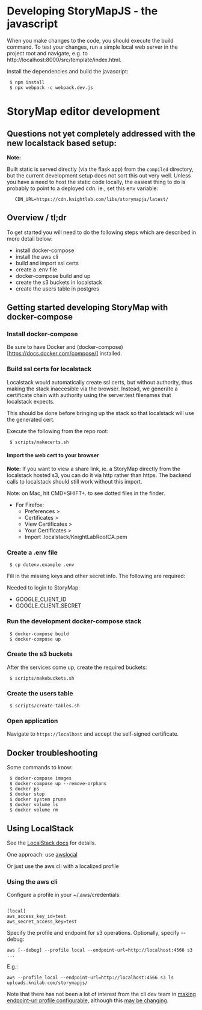 # Developing StoryMapJS - the javascript

When you make changes to the code, you should execute the build command. To
test your changes, run a simple local web server in the project root and
navigate, e.g. to http://localhost:8000/src/template/index.html.

Install the dependencies and build the javascript:

```
 $ npm install
 $ npx webpack -c webpack.dev.js
```

# StoryMap editor development

## Questions not yet completely addressed with the new localstack based setup:


**Note:**

Built static is served directly (via the flask app) from the `compiled`
directory, but the current development setup does not sort this out very well.
Unless you have a need to host the static code locally, the easiest thing to do
is probably to point to a deployed cdn. ie., set this env variable:

```
   CDN_URL=https://cdn.knightlab.com/libs/storymapjs/latest/
```

## Overview / tl;dr

To get started you will need to do the following steps which are described in
more detail below:

 * install docker-compose
 * install the aws cli
 * build and import ssl certs
 * create a .env file
 * docker-compose build and up
 * create the s3 buckets in localstack
 * create the users table in postgres


## Getting started developing StoryMap with docker-compose

### Install docker-compose

Be sure to have Docker and (docker-compose)[https://docs.docker.com/compose/]
installed.


### Build ssl certs for localstack

Localstack would automatically create ssl certs, but without authority, thus
making the stack inaccesible via the browser. Instead, we generate a certificate
chain with authority using the server.test filenames that localstack expects.

This should be done before bringing up the stack so that localstack will use the
generated cert.

Execute the following from the repo root:

```
 $ scripts/makecerts.sh
```

#### Import the web cert to your browser

**Note:** If you want to view a share link, ie. a StoryMap directly from the
localstack hosted s3, you can do it via http rather than https. The backend
calls to localstack should still work without this import.

Note: on Mac, hit CMD+SHIFT+. to see dotted files in the finder.

 * For Firefox:
    - Preferences >
    - Certificates >
    - View Certificates >
    - Your Certificates >
    - Import .localstack/KnightLabRootCA.pem


### Create a .env file

```
 $ cp dotenv.example .env
```

Fill in the missing keys and other secret info. The following are required:

Needed to login to StoryMap:
 * GOOGLE_CLIENT_ID
 * GOOGLE_CLIENT_SECRET



### Run the development docker-compose stack

```
 $ docker-compose build
 $ docker-compose up
```


### Create the s3 buckets

After the services come up, create the required buckets:

```
 $ scripts/makebuckets.sh
```

### Create the users table

```
 $ scripts/create-tables.sh
```


### Open application

Navigate to `https://localhost` and accept the self-signed certificate.


## Docker troubleshooting

Some commands to know:

```
 $ docker-compose images
 $ docker-compose up --remove-orphans
 $ docker ps
 $ docker stop
 $ docker system prune
 $ docker volume ls
 $ docker volume rm
```


## Using LocalStack

See the [LocalStack docs](https://docs.localstack.cloud/integrations/aws-cli/) for details.

One approach: use [awslocal](https://docs.localstack.cloud/integrations/aws-cli/#localstack-aws-cli-awslocal)

Or just use the aws cli with a localized profile


### Using the aws cli

Configure a profile in your ~/.aws/credentials:

```

[local]
aws_access_key_id=test
aws_secret_access_key=test
```

Specify the profile and endpoint for s3 operations. Optionally, specify --debug:

```
aws [--debug] --profile local --endpoint-url=http://localhost:4566 s3 ...
```

E.g.:

```
aws --profile local --endpoint-url=http://localhost:4566 s3 ls uploads.knilab.com/storymapjs/
```

Note that there has not been a lot of interest from the cli dev team in [making
endpoint-url profile configurable](https://github.com/aws/aws-cli/issues/1270), although
this [may be changing](https://github.com/aws/aws-sdk/issues/229).
